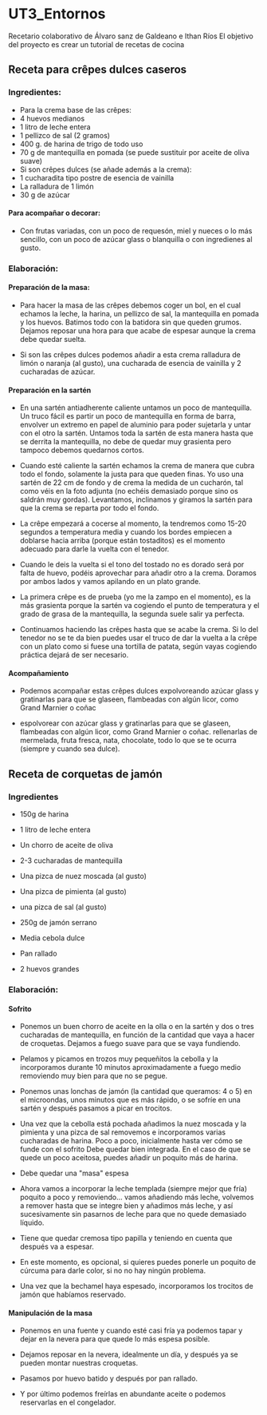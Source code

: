 # UT3_Entornos
Recetario colaborativo de Álvaro sanz de Galdeano e Ithan Ríos 
El objetivo del proyecto es crear un tutorial de recetas de cocina

## Receta para crêpes dulces caseros

### Ingredientes:

- Para la crema base de las crêpes:
- 4 huevos medianos
- 1 litro de leche entera
- 1 pellizco de sal (2 gramos)
- 400 g. de harina de trigo de todo uso
- 70 g de mantequilla en pomada (se puede sustituir por aceite de oliva suave)
- Si son crêpes dulces (se añade además a la crema):
- 1 cucharadita tipo postre de esencia de vainilla
- La ralladura de 1 limón
- 30 g de azúcar

#### Para acompañar o decorar:

- Con frutas variadas, con un poco de requesón, miel y nueces o lo más sencillo, con un poco de azúcar glass o blanquilla
o con ingredienes al gusto.

### Elaboración:

#### Preparación de la masa:

- Para hacer la masa de las crêpes debemos coger un bol, en el cual echamos la leche, la harina, un pellizco de sal, la mantequilla en pomada y los huevos. Batimos todo con la batidora sin que queden grumos. Dejamos reposar una hora para que acabe de espesar aunque la crema debe quedar suelta.

- Si son las crêpes dulces podemos añadir a esta crema ralladura de limón o naranja (al gusto), una cucharada de esencia de vainilla y 2 cucharadas de azúcar.

#### Preparación en la sartén

- En una sartén antiadherente caliente untamos un poco de mantequilla. Un truco fácil es partir un poco de mantequilla en forma de barra, envolver un extremo en papel de aluminio para poder sujetarla y untar con el otro la sartén. Untamos toda la sartén de esta manera hasta que se derrita la mantequilla, no debe de quedar muy grasienta pero tampoco debemos quedarnos cortos.

- Cuando esté caliente la sartén echamos la crema de manera que cubra todo el fondo, solamente la justa para que queden finas. Yo uso una sartén de 22 cm de fondo y de crema la medida de un cucharón, tal como véis en la foto adjunta (no echéis demasiado porque sino os saldrán muy gordas). Levantamos, inclinamos y giramos la sartén para que la crema se reparta por todo el fondo.

- La crêpe empezará a cocerse al momento, la tendremos como 15-20 segundos a temperatura media y cuando los bordes empiecen a doblarse hacia arriba (porque están tostaditos) es el momento adecuado para darle la vuelta con el tenedor.

- Cuando le deis la vuelta si el tono del tostado no es dorado será por falta de huevo, podéis aprovechar para añadir otro a la crema. Doramos por ambos lados y vamos apilando en un plato grande.

- La primera crêpe es de prueba (yo me la zampo en el momento), es la más grasienta porque la sartén va cogiendo el punto de temperatura y el grado de grasa de la mantequilla, la segunda suele salir ya perfecta.

- Continuamos haciendo las crêpes hasta que se acabe la crema. Si lo del tenedor no se te da bien puedes usar el truco de dar la vuelta a la crêpe con un plato como si fuese una tortilla de patata, según vayas cogiendo práctica dejará de ser necesario.

#### Acompañamiento

- Podemos acompañar estas crêpes dulces expolvoreando azúcar glass y gratinarlas para que se glaseen, flambeadas con algún licor, como Grand Marnier o coñac

- espolvorear con azúcar glass y gratinarlas para que se glaseen, flambeadas con algún licor, como Grand Marnier o coñac. rellenarlas de mermelada, fruta fresca, nata, chocolate, todo lo que se te ocurra (siempre y cuando sea dulce).


## Receta de corquetas de jamón

### Ingredientes

- 150g de harina

- 1 litro de leche entera

- Un chorro de aceite de oliva

- 2-3 cucharadas de mantequilla

- Una pizca de nuez moscada (al gusto)

- Una pizca de pimienta (al gusto)

- una pizca de sal (al gusto)

- 250g de jamón serrano

- Media cebola dulce

- Pan rallado

- 2 huevos grandes

### Elaboración: 

#### Sofrito

- Ponemos un buen chorro de aceite en la olla o en la sartén y dos o tres cucharadas de mantequilla, en función de la cantidad que vaya a hacer de croquetas. Dejamos a fuego suave para que se vaya fundiendo.

- Pelamos y picamos en trozos muy pequeñitos la cebolla y la incorporamos durante 10 minutos aproximadamente a fuego medio removiendo muy bien para que no se pegue.

- Ponemos unas lonchas de jamón (la cantidad que queramos: 4 o 5) en el microondas, unos minutos que es más rápido, o se sofríe en una sartén y después pasamos a picar en trocitos.

- Una vez que la cebolla está pochada añadimos la nuez moscada y la pimienta y una pizca de sal removemos e incorporamos varias cucharadas de harina. Poco a poco, inicialmente hasta ver cómo se funde con el sofrito Debe quedar bien integrada.
En el caso de que se quede un poco aceitosa, puedes añadir un poquito más de harina.

- Debe quedar una "masa" espesa

- Ahora vamos a incorporar la leche templada (siempre mejor que fría) poquito a poco y removiendo... vamos añadiendo más leche, volvemos a remover hasta que se integre bien y añadimos más leche, y así sucesivamente sin pasarnos de leche para que no quede demasiado líquido.

- Tiene que quedar cremosa tipo papilla y teniendo en cuenta que después va a espesar.

- En este momento, es opcional, si quieres puedes ponerle un poquito de cúrcuma para darle color, si no no hay ningún problema.

- Una vez que la bechamel haya espesado, incorporamos los trocitos de jamón que habíamos reservado.

#### Manipulación de la masa

- Ponemos en una fuente y cuando esté casi fría ya podemos tapar y dejar en la nevera para que quede lo más espesa posible.

- Dejamos reposar en la nevera, idealmente un día, y después ya se pueden montar nuestras croquetas.

- Pasamos por huevo batido y después por pan rallado.

- Y por último podemos freírlas en abundante aceite o podemos reservarlas en el congelador.